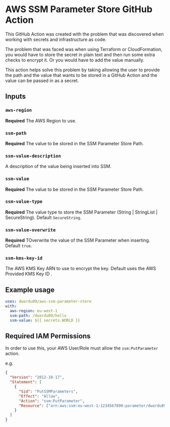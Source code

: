 # AWS SSM Parameter Store GitHub Action

This GitHub Action was created with the problem that was discovered when working with secrets and infrastructure as code.

The problem that was faced was when using Terraform or CloudFormation, you would have to store the secret in plain text and then run some extra checks to encrypt it. Or you would have to add the value manually.

This action helps solve this problem by taking allowing the user to provide the path and the value that wants to be stored in a GitHub Action and the value can be passed in as a secret.

## Inputs

### `aws-region`

**Required** The AWS Region to use.

### `ssm-path`

**Required** The value to be stored in the SSM Parameter Store Path.

### `ssm-value-description`

A description of the value being inserted into SSM.

### `ssm-value`

**Required** The value to be stored in the SSM Parameter Store Path.

### `ssm-value-type`

**Required** The value type to store the SSM Parameter (String | StringList | SecureString). Default `SecureString`.

### `ssm-value-overwrite`

**Required** TOverwrite the value of the SSM Parameter when inserting. Default `true`.

### `ssm-kms-key-id`

The AWS KMS Key ARN to use to encrypt the key. Default uses the AWS Provided KMS Key ID .

## Example usage

```yaml
uses: dwardu89/aws-ssm-parameter-store
with:
  aws-region: eu-west-1
  ssm-path: /dwardu89/hello
  ssm-value: ${{ secrets.WORLD }}
```

## Required IAM Permissions

In order to use this, your AWS User/Role must allow the `ssm:PutParameter` action.

e.g.

```json
{
  "Version": "2012-10-17",
  "Statement": [
    {
      "Sid": "PutSSMParameters",
      "Effect": "Allow",
      "Action": "ssm:PutParameter",
      "Resource": ["arn:aws:ssm:eu-west-1:1234567890:parameter/dwardu89/hello"]
    }
  ]
}
```
